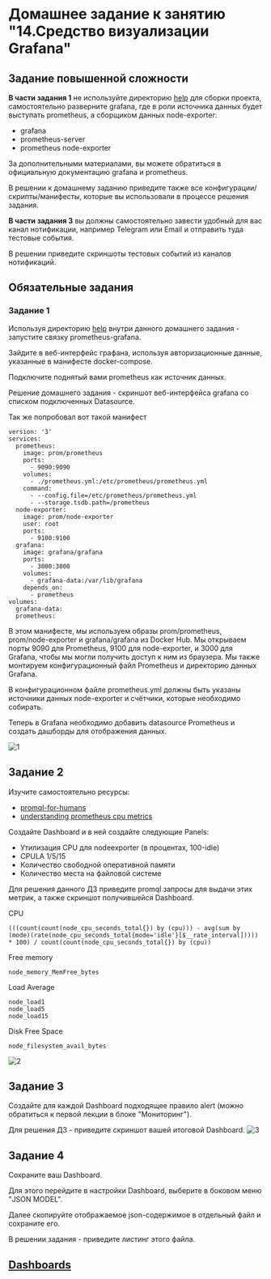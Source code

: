 # Домашнее задание к занятию "14.Средство визуализации Grafana"

## Задание повышенной сложности

**В части задания 1** не используйте директорию [help](./help) для сборки проекта, самостоятельно разверните grafana, где в 
роли источника данных будет выступать prometheus, а сборщиком данных node-exporter:
- grafana
- prometheus-server
- prometheus node-exporter

За дополнительными материалами, вы можете обратиться в официальную документацию grafana и prometheus.

В решении к домашнему заданию приведите также все конфигурации/скрипты/манифесты, которые вы 
использовали в процессе решения задания.

**В части задания 3** вы должны самостоятельно завести удобный для вас канал нотификации, например Telegram или Email
и отправить туда тестовые события.

В решении приведите скриншоты тестовых событий из каналов нотификаций.

## Обязательные задания

### Задание 1
Используя директорию [help](./help) внутри данного домашнего задания - запустите связку prometheus-grafana.

Зайдите в веб-интерфейс графана, используя авторизационные данные, указанные в манифесте docker-compose.

Подключите поднятый вами prometheus как источник данных.

Решение домашнего задания - скриншот веб-интерфейса grafana со списком подключенных Datasource.

Так же попробовал вот такой манифест
```
version: '3'
services:
  prometheus:
    image: prom/prometheus
    ports:
      - 9090:9090
    volumes:
      - ./prometheus.yml:/etc/prometheus/prometheus.yml
    command:
      - --config.file=/etc/prometheus/prometheus.yml
      - --storage.tsdb.path=/prometheus
  node-exporter:
    image: prom/node-exporter
    user: root
    ports:
      - 9100:9100
  grafana:
    image: grafana/grafana
    ports:
      - 3000:3000
    volumes:
      - grafana-data:/var/lib/grafana
    depends_on:
      - prometheus
volumes:
  grafana-data:
  prometheus:
```
В этом манифесте, мы используем образы prom/prometheus, prom/node-exporter и grafana/grafana из Docker Hub. 
Мы открываем порты 9090 для Prometheus, 9100 для node-exporter, и 3000 для Grafana, чтобы мы могли получить доступ к ним из браузера. 
Мы также монтируем конфигурационный файл Prometheus и директорию данных Grafana.

В конфигурационном файле prometheus.yml должны быть указаны источники данных node-exporter и счётчики, которые необходимо собирать.

Теперь в Grafana необходимо добавить datasource Prometheus и создать дашборды для отображения данных.

![1](https://user-images.githubusercontent.com/106807250/213429728-885243c8-3705-4d33-b1b8-97f94ec0e966.jpg)


## Задание 2
Изучите самостоятельно ресурсы:
- [promql-for-humans](https://timber.io/blog/promql-for-humans/#cpu-usage-by-instance)
- [understanding prometheus cpu metrics](https://www.robustperception.io/understanding-machine-cpu-usage)

Создайте Dashboard и в ней создайте следующие Panels:
- Утилизация CPU для nodeexporter (в процентах, 100-idle)
- CPULA 1/5/15
- Количество свободной оперативной памяти
- Количество места на файловой системе

Для решения данного ДЗ приведите promql запросы для выдачи этих метрик, а также скриншот получившейся Dashboard.

CPU
```
(((count(count(node_cpu_seconds_total{}) by (cpu))) - avg(sum by (mode)(rate(node_cpu_seconds_total{mode='idle'}[$__rate_interval])))) * 100) / count(count(node_cpu_seconds_total{}) by (cpu))

```
Free memory
```
node_memory_MemFree_bytes
```
Load Average
```
node_load1
node_load5
node_load15
```
Disk Free Space
```
node_filesystem_avail_bytes
```
![2](https://user-images.githubusercontent.com/106807250/213434130-52edecf1-fcd5-429c-83c9-edddad05b6f6.png)


## Задание 3
Создайте для каждой Dashboard подходящее правило alert (можно обратиться к первой лекции в блоке "Мониторинг").

Для решения ДЗ - приведите скриншот вашей итоговой Dashboard.
![3](https://user-images.githubusercontent.com/106807250/213434328-70f6bb0f-812f-483f-9792-341870ac8b45.png)



## Задание 4
Сохраните ваш Dashboard.

Для этого перейдите в настройки Dashboard, выберите в боковом меню "JSON MODEL".

Далее скопируйте отображаемое json-содержимое в отдельный файл и сохраните его.

В решении задания - приведите листинг этого файла.

[Dashboards](https://github.com/Destian1995/grafana/blob/main/node-dashboard.json)
---
